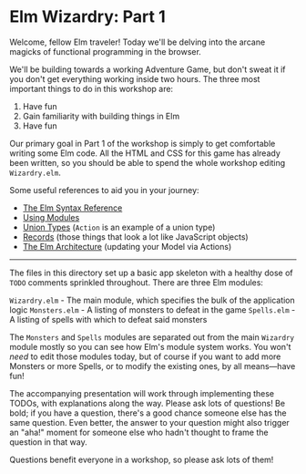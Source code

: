 Elm Wizardry: Part 1
====================

Welcome, fellow Elm traveler! Today we'll be delving into the arcane magicks of functional programming in the browser.

We'll be building towards a working Adventure Game, but don't sweat it if you don't get everything working inside two hours. The three most important things to do in this workshop are:

1. Have fun
2. Gain familiarity with building things in Elm
3. Have fun

Our primary goal in Part 1 of the workshop is simply to get comfortable writing some Elm code. All the HTML and CSS for this game has already been written, so you should be able to spend the whole workshop editing `Wizardry.elm`.

Some useful references to aid you in your journey:

* [The Elm Syntax Reference](http://elm-lang.org/learn/Syntax.elm)
* [Using Modules](http://elm-lang.org/learn/Syntax.elm#modules)
* [Union Types](http://elm-lang.org/learn/Union-Types.elm) (`Action` is an example of a union type)
* [Records](http://elm-lang.org/learn/Records.elm) (those things that look a lot like JavaScript objects)
* [The Elm Architecture](https://github.com/evancz/elm-architecture-tutorial#the-elm-architecture) (updating your Model via Actions)

---

The files in this directory set up a basic app skeleton with a healthy dose of `TODO` comments sprinkled throughout. There are three Elm modules:

`Wizardry.elm` - The main module, which specifies the bulk of the application logic
`Monsters.elm` - A listing of monsters to defeat in the game
`Spells.elm` - A listing of spells with which to defeat said monsters

The `Monsters` and `Spells` modules are separated out from the main `Wizardry` module mostly so you can see how Elm's module system works. You won't _need_ to edit those modules today, but of course if you want to add more Monsters or more Spells, or to modify the existing ones, by all means—have fun!

The accompanying presentation will work through implementing these TODOs, with explanations along the way. Please ask lots of questions! Be bold; if you have a question, there's a good chance someone else has the same question. Even better, the answer to your question might also trigger an "aha!" moment for someone else who hadn't thought to frame the question in that way.

Questions benefit everyone in a workshop, so please ask lots of them!